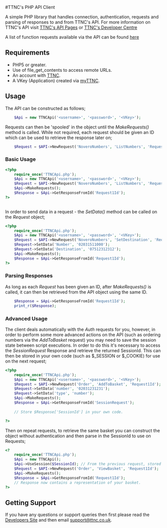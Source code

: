 #TTNC's PHP API Client

A simple PHP library that handles connection, authentication, requests and parsing of responses to and from TTNC's API. For more information on TTNC's API visit [TTNC's API Pages](http://www.ttnc.co.uk/myttnc/ttnc-api/) or [TTNC's Developer Centre](http://developer.ttnc.co.uk)

A list of function requests available via the API can be found [here](http://developer.ttnc.co.uk/functions/)

## Requirements

- PHP5 or greater.
- Use of file\_get\_contents to access remote URLs.
- An account with [TTNC](http://www.ttnc.co.uk).
- A VKey (Application) created via [myTTNC](https://www.myttnc.co.uk).

## Usage

The API can be constructed as follows;
```php
	$Api = new TTNCApi('<username>', '<password>', '<VKey>');
```

Requests can then be 'spooled' in the object until the *MakeRequests()* method is called. While not required, each request should be given an ID which can be used to retrieve the response later on;

```php
	$Request = $API->NewRequest('NoveroNumbers', 'ListNumbers', 'Request1Id');
```

### Basic Usage
```php
<?php
	require_once('TTNCApi.php');
	$Api = new TTNCApi('<username>', '<password>', '<VKey>');
	$Request = $API->NewRequest('NoveroNumbers', 'ListNumbers', 'Request1Id');
	$Api->MakeRequests();
	$Response = $Api->GetResponseFromId('Request1Id');
?>
	
```

In order to send data in a request - the *SetData()* method can  be called on the *Request* object;

```php
<?php
	require_once('TTNCApi.php');
	$Api = new TTNCApi('<username>', '<password>', '<VKey>');
	$Request = $API->NewRequest('NoveroNumbers', 'SetDestination', 'Request1Id');
	$Request->SetData('Number', '02031511000');
	$Request->SetData('Destination', '07512312312');
	$Api->MakeRequests();
	$Response = $Api->GetResponseFromId('Request1Id');
?>
```

### Parsing Responses

As long as each *Request* has been given an ID, after *MakeRequests()* is called, it can then be retrieved from the API object using the same ID.
```php
	$Response = $Api->GetResponseFromId('Request1Id');
	print_r($Response);
```

### Advanced Usage

The client deals automatically with the *Auth* requests for you, however, in order to perform some more advanced actions on the API (such as ordering numbers via the *AddToBasket* request) you may need to save the session state between script executions. In order to do this it's necessary to access the *SessionRequest* Response and retrieve the returned SessionId. This can then be stored in your own code (such as $_SESSION or $_COOKIE) for use on the next request;

```php
<?php
	require_once('TTNCApi.php');
    $Api = new TTNCApi('<username>', '<password>', '<VKey>');
    $Request = $API->NewRequest('Order', 'AddToBasket', 'Request1Id');
    $Request->SetData('number', '02031231231');
    $Request->SetData('type', 'number');
    $Api->MakeRequests();
    $Response = $Api->GetResponseFromId('SessionRequest');
	
	// Store $Response['SessionId'] in your own code.

?>
```

Then on repeat requests, to retrieve the same basket you can construct the object without authentication and then parse in the SessionId to use on Requests;

```php
<?
	require_once('TTNCApi.php');
    $Api = new TTNCApi();
    $Api->UseSession($SessionId); // From the previous request, stored in your own code.
    $Request = $API->NewRequest('Order', 'ViewBasket', 'Request1Id');
    $Api->MakeRequests();
    $Response = $Api->GetResponseFromId('Request1Id');
    // Response now contains a representation of your basket.
?>
```

## Getting Support

If you have any questions or support queries then first please read the [Developers Site](http://developer.ttnc.co.uk) and then email support@ttnc.co.uk.

